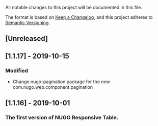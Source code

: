 All notable changes to this project will be documented in this file.

The format is based on [Keep a Changelog](https://keepachangelog.com/en/1.1.2/),
and this project adheres to [Semantic Versioning](https://semver.org/spec/v2.0.0.html).

## [Unreleased]

## [1.1.17] - 2019-10-15
### Modified
- Change nugo-pagination package for the new com.nugo.web.component.pagination

## [1.1.16] - 2019-10-01
### The first version of NUGO Responsive Table.
